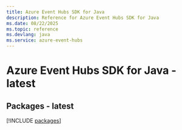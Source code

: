 ```yaml
---
title: Azure Event Hubs SDK for Java
description: Reference for Azure Event Hubs SDK for Java
ms.date: 08/22/2025
ms.topic: reference
ms.devlang: java
ms.service: azure-event-hubs
---
```

# Azure Event Hubs SDK for Java - latest
## Packages - latest
[!INCLUDE [packages](event-hubs-index.md)]